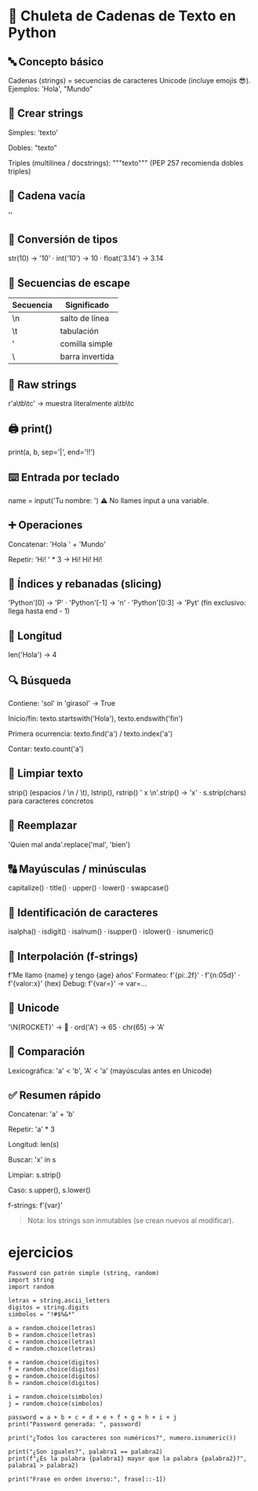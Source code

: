 # 🐍 Chuleta de Cadenas de Texto en Python

## 🔤 Concepto básico
Cadenas (strings) = secuencias de caracteres Unicode (incluye emojis 😎).
Ejemplos: 'Hola', "Mundo"

## 🧱 Crear strings

Simples: 'texto'

Dobles: "texto"

Triples (multilínea / docstrings): """texto""" (PEP 257 recomienda dobles triples)

## 🚫 Cadena vacía
''

## 🔄 Conversión de tipos
str(10) → '10' · int('10') → 10 · float('3.14') → 3.14

## 🧩 Secuencias de escape
| Secuencia | Significado |
|---|---|
| \n | salto de línea |
| \t | tabulación |
| \' | comilla simple |
| \\ | barra invertida |

## 🧱 Raw strings
r'a\tb\tc' → muestra literalmente a\tb\tc

## 🖨️ print()
print(a, b, sep='|', end='!!')

## ⌨️ Entrada por teclado
name = input('Tu nombre: ')
⚠️ No llames input a una variable.

## ➕ Operaciones

Concatenar: 'Hola ' + 'Mundo'

Repetir: 'Hi! ' * 3 → Hi! Hi! Hi!

## 🔢 Índices y rebanadas (slicing)
'Python'[0] → 'P' · 'Python'[-1] → 'n' · 'Python'[0:3] → 'Pyt'
(fin exclusivo: llega hasta end - 1)

## 📏 Longitud
len('Hola') → 4

## 🔍 Búsqueda

Contiene: 'sol' in 'girasol' → True

Inicio/fin: texto.startswith('Hola'), texto.endswith('fin')

Primera ocurrencia: texto.find('a') / texto.index('a')

Contar: texto.count('a')

## 🧼 Limpiar texto
strip() (espacios / \n / \t), lstrip(), rstrip()
' x \n'.strip() → 'x' · s.strip(chars) para caracteres concretos

## 🔁 Reemplazar
'Quien mal anda'.replace('mal', 'bien')

## 🔠 Mayúsculas / minúsculas
capitalize() · title() · upper() · lower() · swapcase()

## 🔎 Identificación de caracteres
isalpha() · isdigit() · isalnum() · isupper() · islower() · isnumeric()

## 🧮 Interpolación (f-strings)
f'Me llamo {name} y tengo {age} años'
Formateo: f'{pi:.2f}' · f'{n:05d}' · f'{valor:x}' (hex)
Debug: f'{var=}' → var=...

## 🚀 Unicode
'\N{ROCKET}' → 🚀 · ord('A') → 65 · chr(65) → 'A'

## 🔡 Comparación
Lexicográfica: 'a' < 'b', 'A' < 'a' (mayúsculas antes en Unicode)

## ✅ Resumen rápido

Concatenar: 'a' + 'b'

Repetir: 'a' * 3

Longitud: len(s)

Buscar: 'x' in s

Limpiar: s.strip()

Caso: s.upper(), s.lower()

f-strings: f'{var}'

> Nota: los strings son inmutables (se crean nuevos al modificar).

# ejercicios
```
Password con patrón simple (string, random)
import string
import random

letras = string.ascii_letters
digitos = string.digits
simbolos = "!#$%&*"

a = random.choice(letras)
b = random.choice(letras)
c = random.choice(letras)
d = random.choice(letras)

e = random.choice(digitos)
f = random.choice(digitos)
g = random.choice(digitos)
h = random.choice(digitos)

i = random.choice(simbolos)
j = random.choice(simbolos)

password = a + b + c + d + e + f + g + h + i + j
print("Password generada: ", password)
```
```
print("¿Todos los caracteres son numéricos?", numero.isnumeric())
```
```
print("¿Son iguales?", palabra1 == palabra2)
print(f"¿Es la palabra {palabra1} mayor que la palabra {palabra2}?", palabra1 > palabra2)
```
```
print("Frase en orden inverso:", frase[::-1])
```
